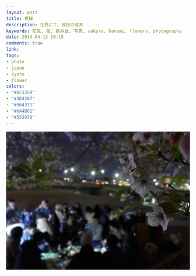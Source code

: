 ```yaml
---
layout: post
title: 夜桜
description: 花見にて、夜桜の写真
keywords: 花見, 桜, 飲み会, 写真, sakura, hanami, flowers, photography
date: 2014-04-12 10:15
comments: true
link:
tags:
- photo
- japan
- kyoto
- flower
colors:
- "#6C3359"
- "#3D4397"
- "#564371"
- "#6A4B61"
- "#553970"
---
```


[![夜桜](/assets/images/yozakura_s.jpg)](/assets/images/yozakura.jpg)
